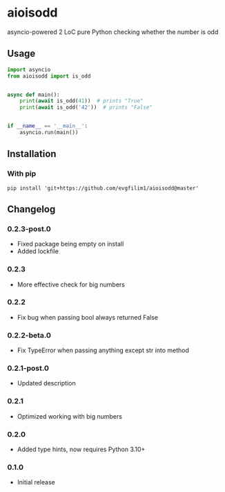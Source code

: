 # aioisodd

asyncio-powered 2 LoC pure Python checking whether the number is odd

## Usage

```python
import asyncio
from aioisodd import is_odd


async def main():
    print(await is_odd(41))  # prints "True"
    print(await is_odd('42'))  # prints "False"


if __name__ == '__main__':
    asyncio.run(main())
```

## Installation

### With pip

```
pip install 'git+https://github.com/evgfilim1/aioisodd@master'
```

## Changelog

### 0.2.3-post.0

- Fixed package being empty on install
- Added lockfile

### 0.2.3

- More effective check for big numbers

### 0.2.2

- Fix bug when passing bool always returned False

### 0.2.2-beta.0

- Fix TypeError when passing anything except str into method

### 0.2.1-post.0

- Updated description

### 0.2.1

- Optimized working with big numbers

### 0.2.0

- Added type hints, now requires Python 3.10+

### 0.1.0

- Initial release
